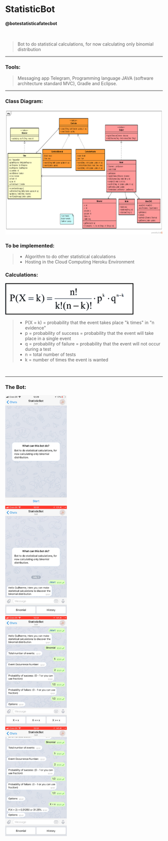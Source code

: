 # StatisticBot


#### @botestatisticafatecbot
<br>

> Bot to do statistical calculations, for now calculating only binomial distribution

---
### Tools:
> Messaging app Telegram, Programming language JAVA (software architecture standard MVC), Gradle and Eclipse. 

---
### Class Diagram:

<img height="400" src="screenshot/ClassDiagram.png" />

<br>

### To be implemented:
> - Algorithm to do other statistical calculations
> - Hosting in the Cloud Computing Heroku Environment

### Calculations:
<img height="100" src="screenshot/binomial.jpeg" />

> - P(X = k) = probability that the event takes place "k times" in "n evidence"
> - p = probability of success = probability that the event will take place in a single event
> - q = probability of failure = probability that the event will not occur during a test
> - n = total number of tests
> - k = number of times the event is wanted

<br>

---

### The Bot:

<img height="350" src="screenshot/aboutbot.PNG" />
<br>
<img height="350" src="screenshot/bot1.PNG" />
<br>
<img height="350" src="screenshot/bot2.PNG" />
<br>
<img height="350" src="screenshot/bot3.PNG" />
<br>

